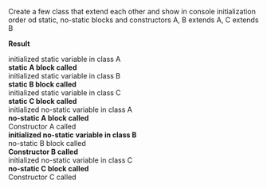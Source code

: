 Create a few class that extend each other and show in console initialization order od static, no-static blocks and constructors
A, B extends A, C extends B

<b>Result</b>

initialized static variable in class A  <br />
<b>static A block called </b> <br />
initialized static variable in class B <br />
<b>static B block called </b> <br />
initialized static variable in class C <br />
<b>static C block called </b> <br />
initialized no-static variable in class A <br />
<b>no-static A block called </b> <br />
Constructor A called </b> <br />
<b>initialized no-static variable in class B </b> <br />
no-static B block called <br />
<b>Constructor B called </b> <br />
initialized no-static variable in class C <br />
<b>no-static C block called </b> <br />
Constructor C called <br />
